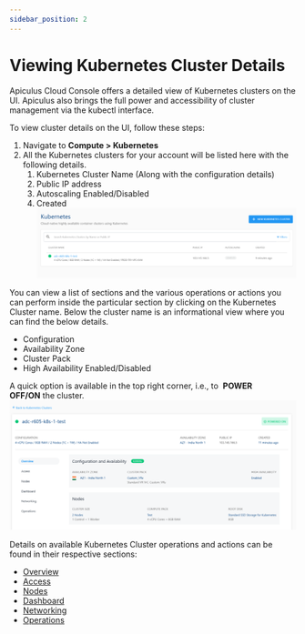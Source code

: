 ```yaml
---
sidebar_position: 2
---
```

# Viewing Kubernetes Cluster Details

Apiculus Cloud Console offers a detailed view of Kubernetes clusters on the UI. Apiculus also brings the full power and accessibility of cluster management via the kubectl interface.

To view cluster details on the UI, follow these steps:

1. Navigate to **Compute > Kubernetes**
2. All the Kubernetes clusters for your account will be listed here with the following details.
    1. Kubernetes Cluster Name (Along with the configuration details)
    2. Public IP address
    3. Autoscaling Enabled/Disabled
    4. Created 
![Viewing Kubernetes Cluster](img/ViewingKubernetes.png)


You can view a list of sections and the various operations or actions you can perform inside the particular section by clicking on the Kubernetes Cluster name. Below the cluster name is an informational view where you can find the below details.

- Configuration
- Availability Zone
- Cluster Pack
- High Availability Enabled/Disabled

A quick option is available in the top right corner, i.e., to  **POWER OFF/ON** the cluster.
![Viewing Kubernetes Cluster](img/ViewingKubernetes1.png)

Details on available Kubernetes Cluster operations and actions can be found in their respective sections:

- [Overview](docs/Subscribers/Compute/Kubernetes/Overview.md)
- [Access](AccessingaClusterusingtheCommandLine.md)
- [Nodes](ScalingKubernetesClusters.md)
- [Dashboard](ClusterDashboard.md)
- [Networking](IngressNetworkingonKubernetesClusters.md)
- [Operations](ClusterOperations)